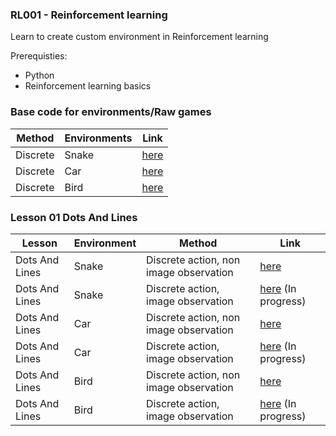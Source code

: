 ### RL001 - Reinforcement learning

Learn to create custom environment in Reinforcement learning

Prerequisties:
- Python
- Reinforcement learning basics

### Base code for environments/Raw games

| Method | Environments | Link
| ----   | ------------ | ----
| Discrete | Snake      | [here](./Lesson_01_DotsAndLines/basic_games/snake.py)
| Discrete | Car        | [here](./Lesson_01_DotsAndLines/basic_games/car.py)
| Discrete | Bird       | [here](./Lesson_01_DotsAndLines/basic_games/bird.py)

### Lesson 01 Dots And Lines

| Lesson        | Environment    |Method | Link |
| ------------  | -----          | ---- | ----  |
| Dots And Lines|   Snake    |  Discrete action, non image  observation | [here](./Lesson_01_DotsAndLines/snake_rl/discrete_nonimage/)
| Dots And Lines|   Snake    |  Discrete action, image  observation   | [here](./Lesson_01_DotsAndLines/snake_rl/discrete_image/) (In progress)
| Dots And Lines|   Car    |  Discrete action, non image  observation | [here](./Lesson_01_DotsAndLines/car_rl/discrete_nonimage/)
| Dots And Lines|   Car    |  Discrete action, image  observation     | [here](./Lesson_01_DotsAndLines/car_rl/discrete_image/) (In progress)
| Dots And Lines|   Bird    |  Discrete action, non image  observation| [here](./Lesson_01_DotsAndLines/bird_rl/discrete_nonimage/)
| Dots And Lines|   Bird    |  Discrete action, image  observation    | [here](./Lesson_01_DotsAndLines/bird_rl/discrete_image/) (In progress)

